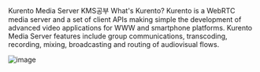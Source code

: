 Kurento Media Server KMS공부
 What's Kurento?
Kurento is a WebRTC media server and a set of client APIs making simple the development of advanced video applications for WWW and smartphone platforms. Kurento Media Server features include group communications, transcoding, recording, mixing, broadcasting and routing of audiovisual flows.

![image](/uploads/8e30c5b229995d022ecc5cd2ca4bd036/image.png)
